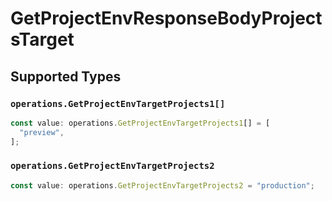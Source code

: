 # GetProjectEnvResponseBodyProjectsTarget


## Supported Types

### `operations.GetProjectEnvTargetProjects1[]`

```typescript
const value: operations.GetProjectEnvTargetProjects1[] = [
  "preview",
];
```

### `operations.GetProjectEnvTargetProjects2`

```typescript
const value: operations.GetProjectEnvTargetProjects2 = "production";
```

